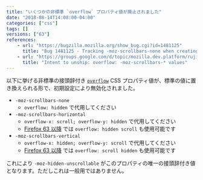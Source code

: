 ```yaml
---
title: "いくつかの非標準 `overflow` プロパティ値が廃止されました"
date: "2018-08-14T14:08:00-04:00"
categories: ["css"]
tags: []
versions: ["63"]
references:
    - url: "https://bugzilla.mozilla.org/show_bug.cgi?id=1481125"
      title: "Bug 1481125 - Tracking -moz-scrollbars-none when creating webcompat issues."
    - url: "https://groups.google.com/d/topic/mozilla.dev.platform/rujif05uOTo/discussion"
      title: "Intent to unship: overflow: -moz-scrollbars-* values"
---
```

以下に挙げる非標準の接頭辞付き [`overflow`](https://developer.mozilla.org/docs/Web/CSS/overflow) CSS プロパティ値が、標準の値に置き換えられる形で、初期設定により無効化されました。

* `-moz-scrollbars-none`
    * `overflow: hidden` で代用してください
* `-moz-scrollbars-horizontal`
    * `overflow-x: scroll; overflow-y: hidden` で代用してください
    * [Firefox 63 以降](https://www.fxsitecompat.com/ja/docs/2018/overflow-shorthand-syntax-has-been-updated-to-swap-2-values/) では `overflow: hidden scroll` も使用可能です
* `-moz-scrollbars-vertical`
    * `overflow-x: hidden; overflow-y: scroll` で代用してください
    * [Firefox 63 以降](https://www.fxsitecompat.com/ja/docs/2018/overflow-shorthand-syntax-has-been-updated-to-swap-2-values/) では `overflow: scroll hidden` も使用可能です

これにより `-moz-hidden-unscrollable` がこのプロパティの唯一の接頭辞付き値となります。ただしこれは一般用ではありません。
